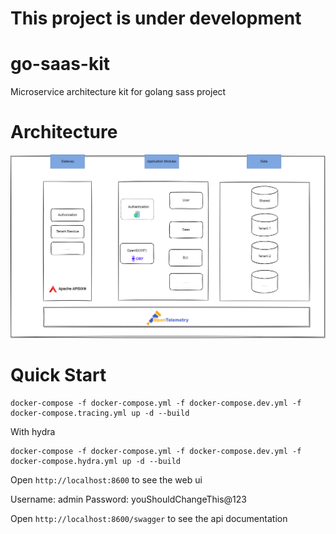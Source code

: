 # This project is under development

# go-saas-kit

Microservice architecture kit for golang sass project

# Architecture

![Architecture](https://github.com/goxiaoy/go-saas-kit/blob/main/docs/go-saas-kit.drawio.png?raw=true)

# Quick Start

```
docker-compose -f docker-compose.yml -f docker-compose.dev.yml -f docker-compose.tracing.yml up -d --build
```
With hydra
```
docker-compose -f docker-compose.yml -f docker-compose.dev.yml -f docker-compose.hydra.yml up -d --build
```

Open `http://localhost:8600` to see the web ui

Username: admin
Password: youShouldChangeThis@123

Open `http://localhost:8600/swagger` to see the api documentation